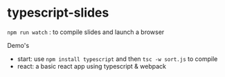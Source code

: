 # typescript-slides

`npm run watch` : to compile slides and launch a browser

Demo's
 - start: use `npm install typescript` and then `tsc -w sort.js` to compile
 - react: a basic react app using typescript & webpack
